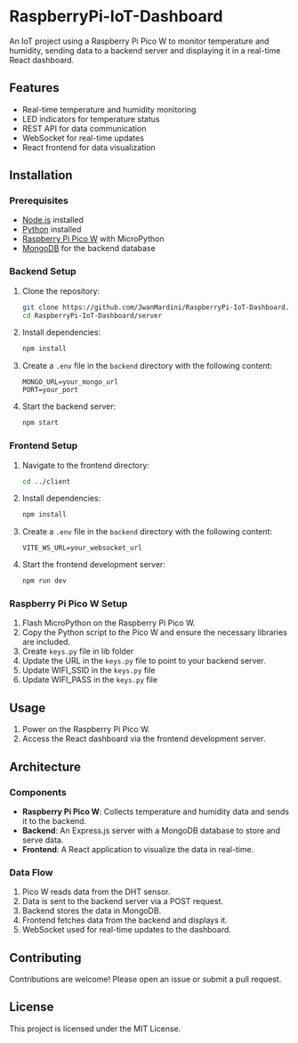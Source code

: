 # RaspberryPi-IoT-Dashboard

An IoT project using a Raspberry Pi Pico W to monitor temperature and humidity, sending data to a backend server and displaying it in a real-time React dashboard.

## Features

- Real-time temperature and humidity monitoring
- LED indicators for temperature status
- REST API for data communication
- WebSocket for real-time updates
- React frontend for data visualization

## Installation

### Prerequisites

- [Node.js](https://nodejs.org/) installed
- [Python](https://www.python.org/) installed
- [Raspberry Pi Pico W](https://www.raspberrypi.org/products/raspberry-pi-pico/) with MicroPython
- [MongoDB](https://www.mongodb.com/) for the backend database

### Backend Setup

1. Clone the repository:
    ```sh
    git clone https://github.com/JwanMardini/RaspberryPi-IoT-Dashboard.git
    cd RaspberryPi-IoT-Dashboard/server
    ```

2. Install dependencies:
    ```sh
    npm install
    ```

3. Create a `.env` file in the `backend` directory with the following content:
    ```env
    MONGO_URL=your_mongo_url
    PORT=your_port
    ```

4. Start the backend server:
    ```sh
    npm start
    ```

### Frontend Setup

1. Navigate to the frontend directory:
    ```sh
    cd ../client
    ```

2. Install dependencies:
    ```sh
    npm install
    ```

3. Create a `.env` file in the `backend` directory with the following content:
    ```env
    VITE_WS_URL=your_websocket_url
    ```

4. Start the frontend development server:
    ```sh
    npm run dev
    ```

### Raspberry Pi Pico W Setup

1. Flash MicroPython on the Raspberry Pi Pico W.
2. Copy the Python script to the Pico W and ensure the necessary libraries are included.
3. Create `keys.py` file in lib folder
4. Update the URL in the `keys.py` file to point to your backend server.
5. Update WIFI_SSID in the `keys.py` file
6. Update WIFI_PASS in the `keys.py` file

## Usage

1. Power on the Raspberry Pi Pico W.
2. Access the React dashboard via the frontend development server.

## Architecture

### Components

- **Raspberry Pi Pico W**: Collects temperature and humidity data and sends it to the backend.
- **Backend**: An Express.js server with a MongoDB database to store and serve data.
- **Frontend**: A React application to visualize the data in real-time.

### Data Flow

1. Pico W reads data from the DHT sensor.
2. Data is sent to the backend server via a POST request.
3. Backend stores the data in MongoDB.
4. Frontend fetches data from the backend and displays it.
5. WebSocket used for real-time updates to the dashboard.

## Contributing

Contributions are welcome! Please open an issue or submit a pull request.

## License

This project is licensed under the MIT License.
